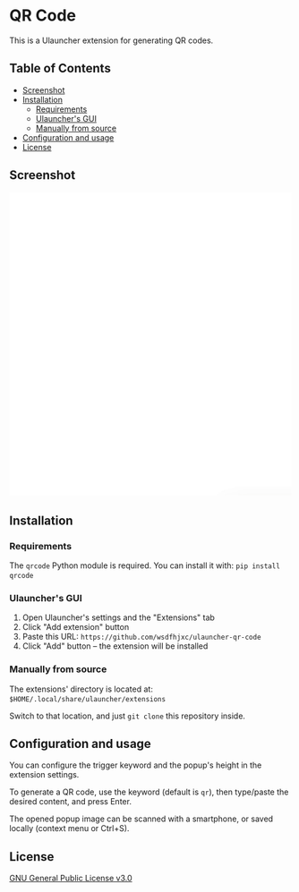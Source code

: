 # QR Code

This is a Ulauncher extension for generating QR codes.

## Table of Contents

- [Screenshot](#screenshot)
- [Installation](#installation)
  - [Requirements](#requirements)
  - [Ulauncher's GUI](#ulaunchers-gui)
  - [Manually from source](#manually-from-source)
- [Configuration and usage](#configuration-and-usage)
- [License](#license)

## Screenshot

![Screenshot](screenshot.gif)

## Installation

### Requirements

The `qrcode` Python module is required. You can install it with: `pip install qrcode`

### Ulauncher's GUI

1. Open Ulauncher's settings and the "Extensions" tab
2. Click "Add extension" button
3. Paste this URL: `https://github.com/wsdfhjxc/ulauncher-qr-code`
4. Click "Add" button – the extension will be installed

### Manually from source

The extensions' directory is located at: `$HOME/.local/share/ulauncher/extensions`

Switch to that location, and just `git clone` this repository inside.

## Configuration and usage

You can configure the trigger keyword and the popup's height in the extension settings.

To generate a QR code, use the keyword (default is `qr`), then type/paste the desired content, and press Enter.

The opened popup image can be scanned with a smartphone, or saved locally (context menu or Ctrl+S).

## License

[GNU General Public License v3.0](LICENSE)
